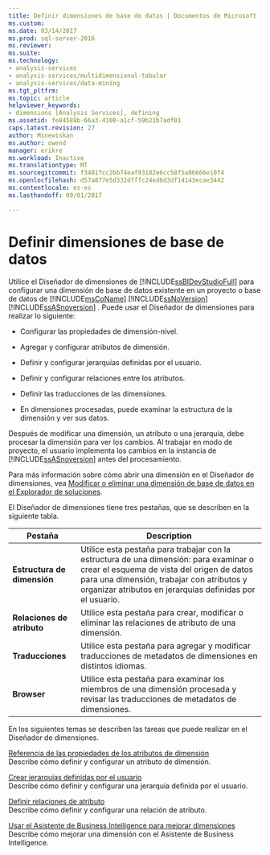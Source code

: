 ```yaml
---
title: Definir dimensiones de base de datos | Documentos de Microsoft
ms.custom: 
ms.date: 03/14/2017
ms.prod: sql-server-2016
ms.reviewer: 
ms.suite: 
ms.technology:
- analysis-services
- analysis-services/multidimensional-tabular
- analysis-services/data-mining
ms.tgt_pltfrm: 
ms.topic: article
helpviewer_keywords:
- dimensions [Analysis Services], defining
ms.assetid: fe84588b-66a3-4100-a1cf-59b21b7adf01
caps.latest.revision: 27
author: Minewiskan
ms.author: owend
manager: erikre
ms.workload: Inactive
ms.translationtype: MT
ms.sourcegitcommit: f3481fcc2bb74eaf93182e6cc58f5a06666e10f4
ms.openlocfilehash: d57a877e5d332dfffc24ed6d3df14143ecae3442
ms.contentlocale: es-es
ms.lasthandoff: 09/01/2017

---
```

# <a name="define-database-dimensions"></a>Definir dimensiones de base de datos
  Utilice el Diseñador de dimensiones de [!INCLUDE[ssBIDevStudioFull](../../includes/ssbidevstudiofull-md.md)] para configurar una dimensión de base de datos existente en un proyecto o base de datos de [!INCLUDE[msCoName](../../includes/msconame-md.md)] [!INCLUDE[ssNoVersion](../../includes/ssnoversion-md.md)] [!INCLUDE[ssASnoversion](../../includes/ssasnoversion-md.md)] . Puede usar el Diseñador de dimensiones para realizar lo siguiente:  
  
-   Configurar las propiedades de dimensión-nivel.  
  
-   Agregar y configurar atributos de dimensión.  
  
-   Definir y configurar jerarquías definidas por el usuario.  
  
-   Definir y configurar relaciones entre los atributos.  
  
-   Definir las traducciones de las dimensiones.  
  
-   En dimensiones procesadas, puede examinar la estructura de la dimensión y ver sus datos.  
  
 Después de modificar una dimensión, un atributo o una jerarquía, debe procesar la dimensión para ver los cambios. Al trabajar en modo de proyecto, el usuario implementa los cambios en la instancia de [!INCLUDE[ssASnoversion](../../includes/ssasnoversion-md.md)] antes del procesamiento.  
  
 Para más información sobre cómo abrir una dimensión en el Diseñador de dimensiones, vea [Modificar o eliminar una dimensión de base de datos en el Explorador de soluciones](../../analysis-services/multidimensional-models/database-dimensions-modify-or-delete-a-database-dimension-in-solution-explorer.md).  
  
 El Diseñador de dimensiones tiene tres pestañas, que se describen en la siguiente tabla.  
  
|Pestaña|Description|  
|---------|-----------------|  
|**Estructura de dimensión**|Utilice esta pestaña para trabajar con la estructura de una dimensión: para examinar o crear el esquema de vista del origen de datos para una dimensión, trabajar con atributos y organizar atributos en jerarquías definidas por el usuario.|  
|**Relaciones de atributo**|Utilice esta pestaña para crear, modificar o eliminar las relaciones de atributo de una dimensión.|  
|**Traducciones**|Utilice esta pestaña para agregar y modificar traducciones de metadatos de dimensiones en distintos idiomas.|  
|**Browser**|Utilice esta pestaña para examinar los miembros de una dimensión procesada y revisar las traducciones de metadatos de dimensiones.|  
  
 En los siguientes temas se describen las tareas que puede realizar en el Diseñador de dimensiones.  
  
 [Referencia de las propiedades de los atributos de dimensión](../../analysis-services/multidimensional-models/dimension-attribute-properties-reference.md)  
 Describe cómo definir y configurar un atributo de dimensión.  
  
 [Crear jerarquías definidas por el usuario](../../analysis-services/multidimensional-models/user-defined-hierarchies-create.md)  
 Describe cómo definir y configurar una jerarquía definida por el usuario.  
  
 [Definir relaciones de atributo](../../analysis-services/multidimensional-models/attribute-relationships-define.md)  
 Describe cómo definir y configurar una relación de atributo.  
  
 [Usar el Asistente de Business Intelligence para mejorar dimensiones](http://msdn.microsoft.com/library/12d995d1-75ca-4890-bf4b-a2656910b8d0)  
 Describe cómo mejorar una dimensión con el Asistente de Business Intelligence.  
  
  

